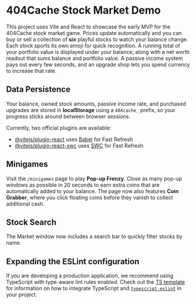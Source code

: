 # 404Cache Stock Market Demo

This project uses Vite and React to showcase the early MVP for the 404Cache stock market game. Prices update automatically and you can buy or sell a collection of **six** playful stocks to watch your balance change. Each stock sports its own emoji for quick recognition. A running total of your portfolio value is displayed under your balance, along with a net worth readout that sums balance and portfolio value. A passive income system pays out every few seconds, and an upgrade shop lets you spend currency to increase that rate.

## Data Persistence

Your balance, owned stock amounts, passive income rate, and purchased upgrades are stored in **localStorage** using a `404cache_` prefix, so your progress sticks around between browser sessions.

Currently, two official plugins are available:

- [@vitejs/plugin-react](https://github.com/vitejs/vite-plugin-react/blob/main/packages/plugin-react) uses [Babel](https://babeljs.io/) for Fast Refresh
- [@vitejs/plugin-react-swc](https://github.com/vitejs/vite-plugin-react/blob/main/packages/plugin-react-swc) uses [SWC](https://swc.rs/) for Fast Refresh

## Minigames

Visit the `/minigames` page to play **Pop-up Frenzy**. Close as many pop-up windows as possible in 20 seconds to earn extra coins that are automatically added to your balance. The page now also features **Coin Grabber**, where you click floating coins before they vanish to collect additional cash.

## Stock Search

The Market window now includes a search bar to quickly filter stocks by name.

## Expanding the ESLint configuration

If you are developing a production application, we recommend using TypeScript with type-aware lint rules enabled. Check out the [TS template](https://github.com/vitejs/vite/tree/main/packages/create-vite/template-react-ts) for information on how to integrate TypeScript and [`typescript-eslint`](https://typescript-eslint.io) in your project.
